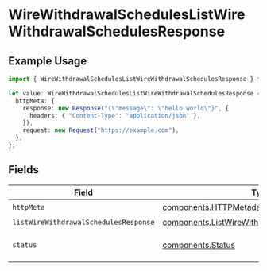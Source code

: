# WireWithdrawalSchedulesListWireWithdrawalSchedulesResponse

## Example Usage

```typescript
import { WireWithdrawalSchedulesListWireWithdrawalSchedulesResponse } from "@apexfintechsolutions/ascend-sdk/models/operations";

let value: WireWithdrawalSchedulesListWireWithdrawalSchedulesResponse = {
  httpMeta: {
    response: new Response("{\"message\": \"hello world\"}", {
      headers: { "Content-Type": "application/json" },
    }),
    request: new Request("https://example.com"),
  },
};
```

## Fields

| Field                                                                                                            | Type                                                                                                             | Required                                                                                                         | Description                                                                                                      |
| ---------------------------------------------------------------------------------------------------------------- | ---------------------------------------------------------------------------------------------------------------- | ---------------------------------------------------------------------------------------------------------------- | ---------------------------------------------------------------------------------------------------------------- |
| `httpMeta`                                                                                                       | [components.HTTPMetadata](../../models/components/httpmetadata.md)                                               | :heavy_check_mark:                                                                                               | N/A                                                                                                              |
| `listWireWithdrawalSchedulesResponse`                                                                            | [components.ListWireWithdrawalSchedulesResponse](../../models/components/listwirewithdrawalschedulesresponse.md) | :heavy_minus_sign:                                                                                               | OK                                                                                                               |
| `status`                                                                                                         | [components.Status](../../models/components/status.md)                                                           | :heavy_minus_sign:                                                                                               | INVALID_ARGUMENT: The request has an invalid argument.                                                           |